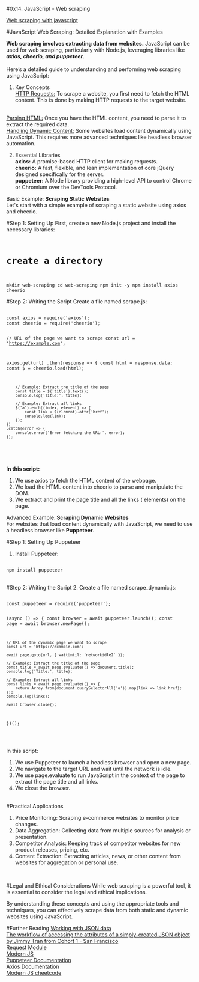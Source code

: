 #0x14. JavaScript - Web scraping

<a href="https://serpapi.com/blog/web-scraping-in-javascript-complete-tutorial-for-beginner/">Web scraping with javascript</a><br>

#JavaScript Web Scraping: Detailed Explanation with Examples

<strong>Web scraping involves extracting data from websites.</strong> JavaScript can be used for web scraping, particularly with Node.js, leveraging libraries like <i><strong>axios, cheerio, and puppeteer</strong></i>.<br></br> Here’s a detailed guide to understanding and performing web scraping using JavaScript:

1. Key Concepts<br>
<u>HTTP Requests:</u> To scrape a website, you first need to fetch the HTML content. This is done by making HTTP requests to the target website.
<br>
<u>Parsing HTML:</u> Once you have the HTML content, you need to parse it to extract the required data.
<br>
<u>Handling Dynamic Content:</u> Some websites load content dynamically using JavaScript. This requires more advanced techniques like headless browser automation.

2. Essential Libraries<br>
<strong>axios:</strong> A promise-based HTTP client for making requests.<br>
<strong>cheerio:</strong> A fast, flexible, and lean implementation of core jQuery designed specifically for the server.<br>
<strong>puppeteer:</strong> A Node library providing a high-level API to control Chrome or Chromium over the DevTools Protocol.<br>

Basic Example: <strong>Scraping Static Websites</strong><br>
Let's start with a simple example of scraping a static website using axios and cheerio.

#Step 1: Setting Up
First, create a new Node.js project and install the necessary libraries:
<code>
# create a directory
mkdir web-scraping
cd web-scraping
npm init -y
npm install axios cheerio
</code><br>

#Step 2: Writing the Script
Create a file named scrape.js:

<code>
const axios = require('axios');
const cheerio = require('cheerio');

// URL of the page we want to scrape
const url = 'https://example.com';

axios.get(url)
    .then(response => {
        const html = response.data;
        const $ = cheerio.load(html);

        // Example: Extract the title of the page
        const title = $('title').text();
        console.log('Title:', title);

        // Example: Extract all links
        $('a').each((index, element) => {
            const link = $(element).attr('href');
            console.log(link);
        });
    })
    .catch(error => {
        console.error('Error fetching the URL:', error);
    });

</code><br>

<strong>In this script:</strong>

1. We use axios to fetch the HTML content of the webpage.
2. We load the HTML content into cheerio to parse and manipulate the DOM.
3. We extract and print the page title and all the links (<a> elements) on the page.<br>


Advanced Example:<strong> Scraping Dynamic Websites</strong><br>
For websites that load content dynamically with JavaScript, we need to use a headless browser like <strong>Puppeteer</strong>.
<br>

#Step 1: Setting Up Puppeteer
1. Install Puppeteer:
<code>
npm install puppeteer
</code><br>

#Step 2: Writing the Script
2. Create a file named scrape_dynamic.js:

<code>
const puppeteer = require('puppeteer');

(async () => {
    const browser = await puppeteer.launch();
    const page = await browser.newPage();

    // URL of the dynamic page we want to scrape
    const url = 'https://example.com';

    await page.goto(url, { waitUntil: 'networkidle2' });

    // Example: Extract the title of the page
    const title = await page.evaluate(() => document.title);
    console.log('Title:', title);

    // Example: Extract all links
    const links = await page.evaluate(() => {
        return Array.from(document.querySelectorAll('a')).map(link => link.href);
    });
    console.log(links);

    await browser.close();
})();

</code>

<br>

In this script:

1. We use Puppeteer to launch a headless browser and open a new page.
2. We navigate to the target URL and wait until the network is idle.
3. We use page.evaluate to run JavaScript in the context of the page to extract the page title and all links.
4. We close the browser.<br></br>


#Practical Applications
1. Price Monitoring: Scraping e-commerce websites to monitor price changes.
2. Data Aggregation: Collecting data from multiple sources for analysis or presentation.
3. Competitor Analysis: Keeping track of competitor websites for new product releases, pricing, etc.
4. Content Extraction: Extracting articles, news, or other content from websites for aggregation or personal use.
<br>

#Legal and Ethical Considerations
While web scraping is a powerful tool, it is essential to consider the legal and ethical implications.<br>

By understanding these concepts and using the appropriate tools and techniques, you can effectively scrape data from both static and dynamic websites using JavaScript.<br>

#Further Reading
<a href="https://intranet.alxswe.com/rltoken/ONv-sSv-FA87Mc5rMZmO6A">Working with JSON data</a><br>
<a href="https://intranet.alxswe.com/rltoken/zm0h7FqpQCZZpPZqxxwLxA">The workflow of accessing the attributes of a simply-created JSON object by Jimmy Tran from Cohort 1 - San Francisco</a><br>
<a href="https://intranet.alxswe.com/rltoken/goymbxGy-cTc5ZdKBTUcTQ">Request Module</a><br>
<a href="https://intranet.alxswe.com/rltoken/j2PStAUtVPdXKwrrFxpt0g">Modern JS</a><br>
<a href="https://pptr.dev/">Puppeteer Documentation</a><br>
<a href="https://axios-http.com/">Axios Documentation</a><br>
<a href="https://github.com/Stevovenom/modern-js-cheatsheet">Modern JS cheetcode</a><br>
